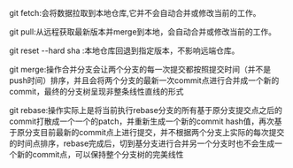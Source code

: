 git fetch:会将数据拉取到本地仓库,它并不会自动合并或修改当前的工作。

git pull:从远程获取最新版本并merge到本地，会自动合并或修改当前的工作。

git reset --hard sha :本地仓库回退到指定版本，不影响远端仓库。

git merge:操作合并分支会让两个分支的每一次提交都按照提交时间（并不是push时间）排序，并且会将两个分支的最新一次commit点进行合并成一个新的commit，最终的分支树呈现非整条线性直线的形式

git rebase:操作实际上是将当前执行rebase分支的所有基于原分支提交点之后的commit打散成一个一个的patch，并重新生成一个新的commit hash值，再次基于原分支目前最新的commit点上进行提交，并不根据两个分支上实际的每次提交的时间点排序，rebase完成后，切到基分支进行合并另一个分支时也不会生成一个新的commit点，可以保持整个分支树的完美线性


